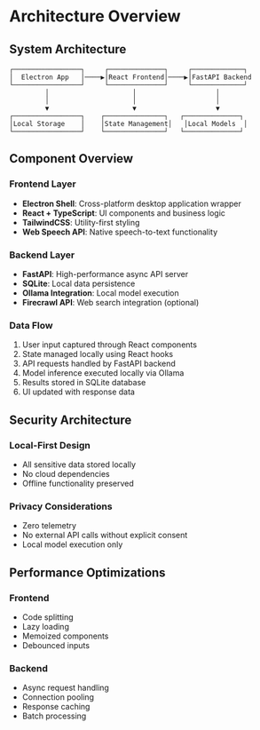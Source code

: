 # Architecture Overview

## System Architecture

```
┌─────────────────┐     ┌──────────────┐     ┌─────────────┐
│  Electron App   │────▶│React Frontend│────▶│FastAPI Backend
└─────────────────┘     └──────────────┘     └─────────────┘
         │                     │                    │
         │                     │                    │
         ▼                     ▼                    ▼
┌─────────────────┐    ┌───────────────┐   ┌──────────────┐
│Local Storage    │    │State Management│   │Local Models  │
└─────────────────┘    └───────────────┘   └──────────────┘
```

## Component Overview

### Frontend Layer
- **Electron Shell**: Cross-platform desktop application wrapper
- **React + TypeScript**: UI components and business logic
- **TailwindCSS**: Utility-first styling
- **Web Speech API**: Native speech-to-text functionality

### Backend Layer
- **FastAPI**: High-performance async API server
- **SQLite**: Local data persistence
- **Ollama Integration**: Local model execution
- **Firecrawl API**: Web search integration (optional)

### Data Flow
1. User input captured through React components
2. State managed locally using React hooks
3. API requests handled by FastAPI backend
4. Model inference executed locally via Ollama
5. Results stored in SQLite database
6. UI updated with response data

## Security Architecture

### Local-First Design
- All sensitive data stored locally
- No cloud dependencies
- Offline functionality preserved

### Privacy Considerations
- Zero telemetry
- No external API calls without explicit consent
- Local model execution only

## Performance Optimizations

### Frontend
- Code splitting
- Lazy loading
- Memoized components
- Debounced inputs

### Backend
- Async request handling
- Connection pooling
- Response caching
- Batch processing 